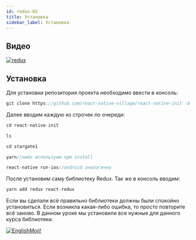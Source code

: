 ```yaml
---
id: redux-02
title: Установка
sidebar_label: Установка
---
```


## Видео

[![redux](/img/redux/02.gif)](https://youtu.be/xTjsEphn7Pg)

## Установка
Для установки репозитория проекта необходимо ввести в консоль:

```jsx
git clone https://github.com/react-native-village/react-native-init -b stargate2
```
Далее вводим каждую из строчек по очереди:
```jsx
cd react-native-init
```
```jsx
ls
```
```jsx
cd stargate1
```
```jsx
yarn//либо используем npm install
```
```jsx
react-native run-ios//android аналогично
```
После установим саму библиотеку Redux.
Так же в консоль вводим:
```jsx
yarn add redux react-redux
```
Если вы сделали всё правильно библиотеки должны были спокойно установиться. Если возникла какая-либо ошибка, то просто повторите всё заново.
В данном уроке мы установили все нужные для данного курса библиотеки.

[![EnglishMoji!](/img/logo/NeuroCoder.png)](https://vk.com/neurocoder)
